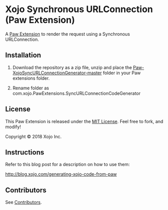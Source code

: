 # Xojo Synchronous URLConnection (Paw Extension)

A [Paw Extension](http://luckymarmot.com/paw/extensions/) to render the request using a Synchronous URLConnection.

## Installation

1. Download the repository as a zip file, unzip and place the [Paw-XojoSyncURLConnectionGenerator-master](https://github.com/xojo/Paw-XojoSyncURLConnectionGenerator) folder in your Paw extensions folder.

2. Rename folder as com.xojo.PawExtensions.SyncURLConnectionCodeGenerator

## License

This Paw Extension is released under the [MIT License](LICENSE). Feel free to fork, and modify!

Copyright © 2018 Xojo Inc.

## Instructions
Refer to this blog post for a description on how to use them:

http://blog.xojo.com/generating-xojo-code-from-paw

## Contributors

See [Contributors](https://github.com/xojo/Paw-XojoiOSGenerator/graphs/contributors).